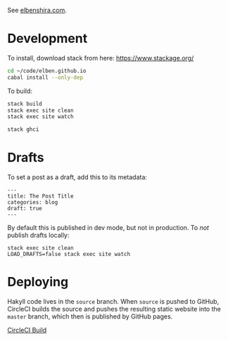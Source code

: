 See [elbenshira.com](http://elbenshira.com).

# Development

To install, download stack from here: https://www.stackage.org/

```bash
cd ~/code/elben.github.io
cabal install --only-dep
```

To build:

```bash
stack build
stack exec site clean
stack exec site watch

stack ghci
```

# Drafts

To set a post as a draft, add this to its metadata:

```
---
title: The Post Title
categories: blog
draft: true
---
```

By default this is published in dev mode, but not in production. To *not* publish drafts locally:

```
stack exec site clean
LOAD_DRAFTS=false stack exec site watch
```

# Deploying

Hakyll code lives in the `source` branch. When `source` is pushed to GitHub,
CircleCI builds the source and pushes the resulting static website into the
`master` branch, which then is published by GitHub pages.

[CircleCI Build](https://circleci.com/gh/elben/elben.github.io)
